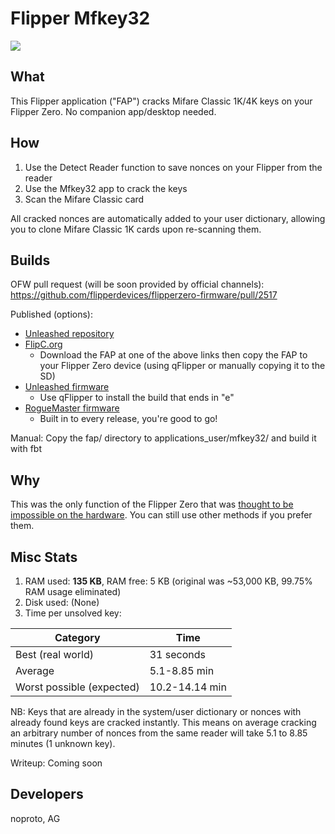 # Flipper Mfkey32

![](https://thumb.tildacdn.com/tild3332-3839-4061-b663-363464303432/-/resize/214x/-/format/webp/noroot.png)

## What
This Flipper application ("FAP") cracks Mifare Classic 1K/4K keys on your Flipper Zero. No companion app/desktop needed.

## How
1. Use the Detect Reader function to save nonces on your Flipper from the reader
2. Use the Mfkey32 app to crack the keys
3. Scan the Mifare Classic card

All cracked nonces are automatically added to your user dictionary, allowing you to clone Mifare Classic 1K cards upon re-scanning them.

## Builds
OFW pull request (will be soon provided by official channels): https://github.com/flipperdevices/flipperzero-firmware/pull/2517

Published (options):
* [Unleashed repository](https://github.com/xMasterX/all-the-plugins/tree/main/apps/Tools_Extra)
* [FlipC.org](https://flipc.org/noproto/FlipperMfkey?branch=master&root=fap)
  * Download the FAP at one of the above links then copy the FAP to your Flipper Zero device (using qFlipper or manually copying it to the SD)
* [Unleashed firmware](https://github.com/DarkFlippers/unleashed-firmware/releases/latest)
  * Use qFlipper to install the build that ends in "e"
* [RogueMaster firmware](https://github.com/RogueMaster/flipperzero-firmware-wPlugins/releases/latest)
  * Built in to every release, you're good to go!

Manual: Copy the fap/ directory to applications_user/mfkey32/ and build it with fbt

## Why
This was the only function of the Flipper Zero that was [thought to be impossible on the hardware](https://old.reddit.com/r/flipperzero/comments/is31re/comment/g72077x/). You can still use other methods if you prefer them.

## Misc Stats
1. RAM used: **135 KB**, RAM free: 5 KB (original was ~53,000 KB, 99.75% RAM usage eliminated)
2. Disk used: (None)
3. Time per unsolved key:

| Category | Time |
| -------- | ---- |
| Best (real world) | 31 seconds |
| Average | 5.1-8.85 min |
| Worst possible (expected) | 10.2-14.14 min |

NB: Keys that are already in the system/user dictionary or nonces with already found keys are cracked instantly. This means on average cracking an arbitrary number of nonces from the same reader will take 5.1 to 8.85 minutes (1 unknown key).

Writeup: Coming soon

## Developers
noproto, AG
